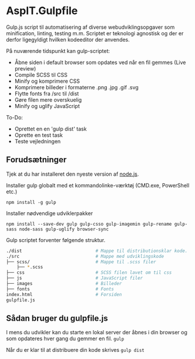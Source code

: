 # AspIT.Gulpfile
Gulp.js script til automatisering af diverse webudviklingsopgaver som minification, linting, testing m.m. Scriptet er teknologi agnostisk og der er derfor ligegyldigt hvilken kodeeditor der anvendes. 

På nuværende tidspunkt kan gulp-scriptet:
* Åbne siden i default browser som opdates ved når en fil gemmes (Live preview)
* Compile SCSS til CSS
* Minify og komprimere CSS
* Komprimere billeder i formaterne .png .jpg .gif .svg
* Flytte fonts fra /src til /dist
* Gøre filen mere overskuelig
* Minify og uglify JavaScript

To-Do:
* Oprettet en en 'gulp dist' task
* Oprette en test task
* Teste vejledningen

## Forudsætninger
Tjek at du har installeret den nyeste version af [node.js](https://nodejs.org/en/).

Installer gulp globalt med et kommandolinke-værktøj (CMD.exe, PowerShell etc.)

`npm install -g gulp`

Installer nødvendige udviklerpakker

`npm install --save-dev gulp gulp-csso gulp-imagemin gulp-rename gulp-sass node-sass gulp-uglify browser-sync`

Gulp scriptet forventer følgende struktur.
```bash
./dist                            # Mappe til distributionsklar kode.
./src                             # Mappe med udviklingskode
├── scss/                         # Mappe til .scss filer
    ├── *.scss                    
├── css                           # SCSS filen lavet om til css
├── js                            # JavaScript filer
├── images                        # Billeder
├── fonts                         # Fonts
index.html                        # Forsiden
gulpfile.js             
```

## Sådan bruger du gulpfile.js
I mens du udvikler kan du starte en lokal server der åbnes i din browser og som opdateres hver gang du gemmer en fil.
`gulp`

Når du er klar til at distribuere din kode skrives
`gulp dist`
